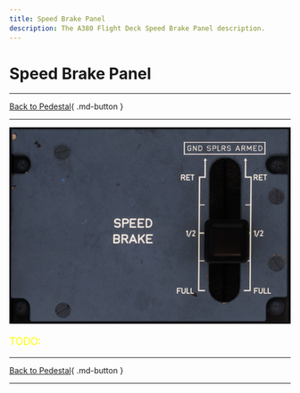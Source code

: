 ```yaml
---
title: Speed Brake Panel
description: The A380 Flight Deck Speed Brake Panel description.
---
```


# Speed Brake Panel

---

[Back to Pedestal](../overviews/pedestal.md){ .md-button }

---

![img_5.png](../../../assets/a380x-briefing/flight-deck/pedestal/speed-brake.png)


[//]: # (TODO)
<p style="color:yellow; font-size:18px;">TODO: </p>


---

[Back to Pedestal](../overviews/pedestal.md){ .md-button }

---



